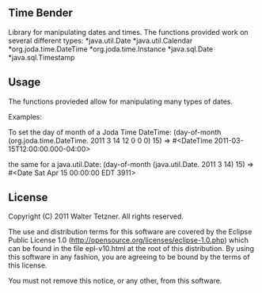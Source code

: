 Time Bender
-----------

Library for manipulating dates and times. The functions provided work on several different types:
*java.util.Date
*java.util.Calendar
*org.joda.time.DateTime
*org.joda.time.Instance
*java.sql.Date
*java.sql.Timestamp

Usage
-----

The functions provieded allow for manipulating many types of dates.

Examples:

To set the day of month of a Joda Time DateTime:
    (day-of-month (org.joda.time.DateTime. 2011 3 14 12 0 0 0) 15)
    => #<DateTime 2011-03-15T12:00:00.000-04:00>

the same for a java.util.Date:
    (day-of-month (java.util.Date. 2011 3 14) 15)
    => #<Date Sat Apr 15 00:00:00 EDT 3911>

License
-------

Copyright (C) 2011 Walter Tetzner. All rights reserved.

The use and distribution terms for this software are covered by the
Eclipse Public License 1.0 (http://opensource.org/licenses/eclipse-1.0.php)
which can be found in the file epl-v10.html at the root of this distribution.
By using this software in any fashion, you are agreeing to be bound by
the terms of this license.

You must not remove this notice, or any other, from this software.
